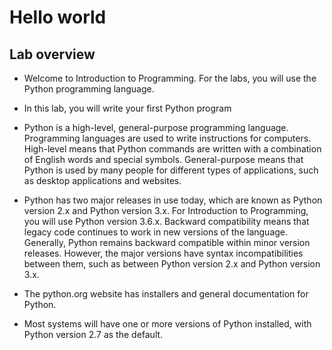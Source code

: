 # Hello world
## Lab overview
- Welcome to Introduction to Programming. For the labs, you will use the Python programming language.
- In this lab, you will write your first Python program

- Python is a high-level, general-purpose programming language. Programming languages are used to write instructions for computers. High-level means that Python commands are written with a combination of English words and special symbols. General-purpose means that Python is used by many people for different types of applications, such as desktop applications and websites.
- Python has two major releases in use today, which are known as Python version 2.x and Python version 3.x. For Introduction to Programming, you will use Python version 3.6.x. Backward compatibility means that legacy code continues to work in new versions of the language. Generally, Python remains backward compatible within minor version releases. However, the major versions have syntax incompatibilities between them, such as between Python version 2.x and Python version 3.x.
- The python.org website has installers and general documentation for Python.
- Most systems will have one or more versions of Python installed, with Python version 2.7 as the default.

